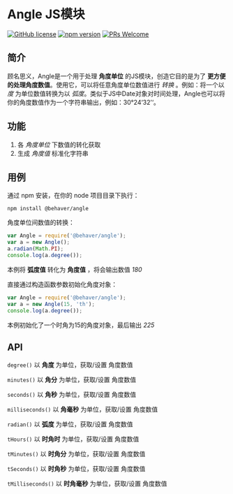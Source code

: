 # Angle JS模块

[![GitHub license](https://img.shields.io/badge/license-ISC-green.svg)](#) [![npm version](https://img.shields.io/npm/v/react.svg?style=flat)](https://www.npmjs.com/package/@behaver/angle) [![PRs Welcome](https://img.shields.io/badge/PRs-welcome-brightgreen.svg)](#)

## 简介

顾名思义，Angle是一个用于处理 **角度单位** 的JS模块，创造它目的是为了 **更方便的处理角度数值**。使用它，可以将任意角度单位数值进行 *转换* 。例如：将一个以 *度* 为单位数值转换为以 *弧度*。类似于JS中Date对象对时间处理，Angle也可以将你的角度数值作为一个字符串输出，例如：30°24‘32’‘。

## 功能

1. 各 *角度单位* 下数值的转化获取
2. 生成 *角度值* 标准化字符串

## 用例

通过 npm 安装，在你的 node 项目目录下执行：

`npm install @behaver/angle`

角度单位间数值的转换：

```js
var Angle = require('@behaver/angle');
var a = new Angle();
a.radian(Math.PI);
console.log(a.degree());
```

本例将 **弧度值** 转化为 **角度值** ，将会输出数值 *180*

直接通过构造函数参数初始化角度对象：

```js
var Angle = require('@behaver/angle');
var a = new Angle(15, 'th');
console.log(a.degree());
```

本例初始化了一个时角为15的角度对象，最后输出 *225*

## API

`degree()`
以 **角度** 为单位，获取/设置 角度数值

`minutes()`
以 **角分** 为单位，获取/设置 角度数值

`seconds()`
以 **角秒** 为单位，获取/设置 角度数值

`milliseconds()`
以 **角毫秒** 为单位，获取/设置 角度数值

`radian()`
以 **弧度** 为单位，获取/设置 角度数值

`tHours()`
以 **时角时** 为单位，获取/设置 角度数值

`tMinutes()`
以 **时角分** 为单位，获取/设置 角度数值

`tSeconds()`
以 **时角秒** 为单位，获取/设置 角度数值

`tMilliseconds()`
以 **时角毫秒** 为单位，获取/设置 角度数值


